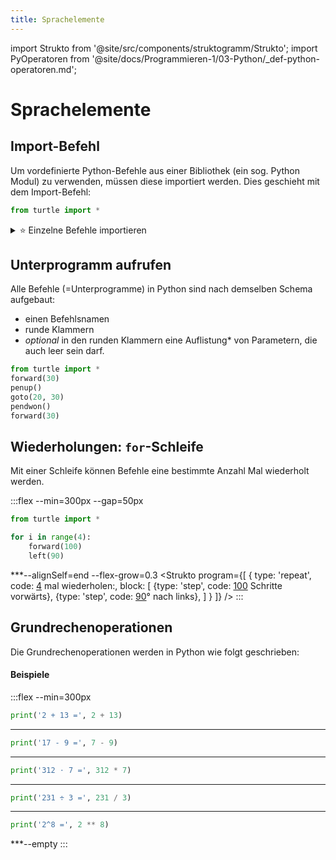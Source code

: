 ```yaml
---
title: Sprachelemente
---
```


import Strukto from '@site/src/components/struktogramm/Strukto';
import PyOperatoren from '@site/docs/Programmieren-1/03-Python/_def-python-operatoren.md';

# Sprachelemente

## Import-Befehl
Um vordefinierte Python-Befehle aus einer Bibliothek (ein sog. Python Modul) zu verwenden, müssen diese importiert werden. Dies geschieht mit dem Import-Befehl:

```py
from turtle import *
```

<details>
<summary>⭐️ Einzelne Befehle importieren</summary>
Es ist auch möglich, nur einzelne Befehle (Unterprogramme) aus einer Bibliothek zu importieren.

```py live_py slim
from math import floor, ceil

print('Zahl:', 13.1)
print('Abgerundet:', floor(13.1))
print('Aufgerundet:', ceil(13.1)) 
```

Dies hat den Vorteil, dass eine andere Betrachter:in eine bessere Übersicht erhält, von wo welcher Befehl importiert wurde. Bei uns ist dies allerdings vernachlässigbar.
</details>

## Unterprogramm aufrufen

Alle Befehle (=Unterprogramme) in Python sind nach demselben Schema aufgebaut:

- einen Befehlsnamen
- runde Klammern
- _optional_ in den runden Klammern eine Auflistung\* von Parametern, die auch leer sein darf.

```py live_py slim
from turtle import *
forward(30)
penup()
goto(20, 30)
pendwon()
forward(30)
```

## Wiederholungen: `for`-Schleife
Mit einer Schleife können Befehle eine bestimmte Anzahl Mal wiederholt werden.

:::flex --min=300px --gap=50px
```py live_py slim
from turtle import *

for i in range(4):
    forward(100)
    left(90)
```
***--alignSelf=end --flex-grow=0.3
<Strukto program={[
    {
        type: 'repeat', 
        code: <span><u>4</u> mal wiederholen:</span>,
        block: [
            {type: 'step', code: <span><u>100</u> Schritte vorwärts</span>},
            {type: 'step', code: <span><u>90</u>° nach links</span>},
        ]
    }
]} />
:::

## Grundrechenoperationen
Die Grundrechenoperationen werden in Python wie folgt geschrieben:

<PyOperatoren />

#### Beispiele
:::flex --min=300px
```py live_py slim
print('2 + 13 =', 2 + 13) 
```
***
```py live_py slim
print('17 - 9 =', 7 - 9) 
```
***
```py live_py slim
print('312 ⋅ 7 =', 312 * 7) 
```
***
```py live_py slim
print('231 ÷ 3 =', 231 / 3) 
```
***
```py live_py slim
print('2^8 =', 2 ** 8) 
```
***--empty
:::
